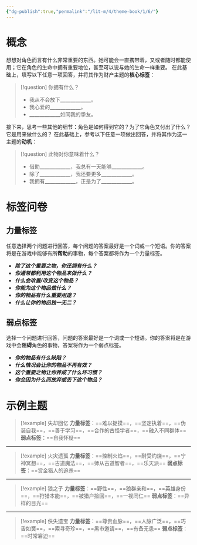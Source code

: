 ```yaml
---
{"dg-publish":true,"permalink":"/lit-m/4/theme-book/1/6/"}
---
```


# 概念
想想对角色而言有什么非常重要的东西。她可能会一直携带着，又或者随时都能使用；它在角色的生命中拥有重要地位，甚至可以说与她的生命一样重要。
在此基础上，填写以下任意一项回答，并将其作为财产主题的**核心标签**：
>[!question] 你拥有什么？
>- 我从不会放下▁▁▁▁▁▁。
>- 我心爱的▁▁▁▁▁▁。
>- ▁▁▁▁▁▁如同我的挚友。

接下来，思考一些其他的细节：角色是如何得到它的？为了它角色又付出了什么？它是用来做什么的？
在此基础上，参考以下任意一项做出回答，并将其作为这一主题的**动机**：
>[!question] 此物对你意味着什么？
>- 借助▁▁▁▁▁▁，我总有一天能够▁▁▁▁▁▁。
>- 除了▁▁▁▁▁▁，我还要更多▁▁▁▁▁▁。
>- 我拥有▁▁▁▁▁▁，正是为了▁▁▁▁▁▁。

# 标签问卷
## 力量标签
任意选择两个问题进行回答，每个问题的答案最好是一个词或一个短语。你的答案将是在游戏中能够有所**帮助**的事物，每个答案都将作为一个力量标签。

- ***除了这个重要之物，你还拥有什么？***
- ***你通常都利用这个物品来做什么？***
- ***什么会改善/改变这个物品？***
- ***你能为这个物品做什么？***
- ***你的物品有什么重要用途？***
- ***什么让你的物品独一无二？***

## 弱点标签
选择一个问题进行回答，问题的答案最好是一个词或一个短语。你的答案将是在游戏中会**阻碍**角色的事物，答案将作为一个弱点标签。

- ***你的物品有什么缺陷？***
- ***什么情况会让你的物品不再有效？***
- ***这个重要之物让你养成了什么坏习惯？***
- ***你会因为什么而放弃或丢下这个物品？***

# 示例主题
>[!example] 失却回忆
>**力量标签**：==难以捉摸==，==坚定执着==，==伪装自我==，==善于学习==，==合作的古怪学者==，==融入不同群体==
>**弱点标签**：==自我怀疑==

---

>[!example] 火灾遗孤
>**力量标签**：==控制火焰==，==耐受灼烧==，==宁神冥想==，==古道魔法==，==师从古道智者==，==乐天派==
>**弱点标签**：==赏金猎人的追杀==

---

>[!example] 狼之子
>**力量标签**：==野性==，==狼群亲和==，==英雄身份==，==狩猎本能==，==被猎户捡回==，==一视同仁==
>**弱点标签**：==异样的目光==

---

>[!example] 佚失遗宝
>**力量标签**：==尊贵血脉==，==人脉广泛==，==巧舌如簧==，==索寻奇珍==，==黑市邀请==，==有备无患==
>**弱点标签**：==时常窘迫==

